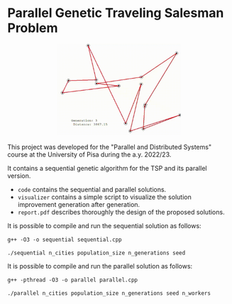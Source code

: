 # Parallel Genetic Traveling Salesman Problem

<p align="center">
  <img src="genetic_agorithm_example.gif" width="55%" height="55%"/>
</p>

This project was developed for the "Parallel and Distributed Systems" course at the University of Pisa during the a.y. 2022/23.

It contains a sequential genetic algorithm for the TSP and its parallel version.

- `code` contains the sequential and parallel solutions.
- `visualizer` contains a simple script to visualize the solution improvement generation after generation.
- `report.pdf` describes thoroughly the design of the proposed solutions.

It is possible to compile and run the sequential solution as follows:
```
g++ -O3 -o sequential sequential.cpp
```
```
./sequential n_cities population_size n_generations seed
```
It is possible to compile and run the parallel solution as follows:
```
g++ -pthread -O3 -o parallel parallel.cpp
```
```
./parallel n_cities population_size n_generations seed n_workers
```
